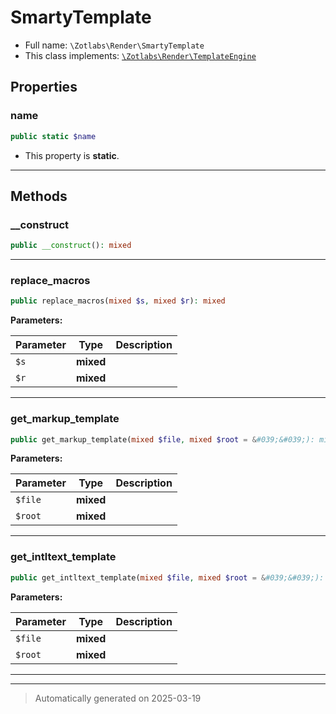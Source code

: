 
# SmartyTemplate





* Full name: `\Zotlabs\Render\SmartyTemplate`
* This class implements:
[`\Zotlabs\Render\TemplateEngine`](./TemplateEngine.md)



## Properties


### name



```php
public static $name
```



* This property is **static**.


***

## Methods


### __construct



```php
public __construct(): mixed
```












***

### replace_macros



```php
public replace_macros(mixed $s, mixed $r): mixed
```








**Parameters:**

| Parameter | Type | Description |
|-----------|------|-------------|
| `$s` | **mixed** |  |
| `$r` | **mixed** |  |





***

### get_markup_template



```php
public get_markup_template(mixed $file, mixed $root = &#039;&#039;): mixed
```








**Parameters:**

| Parameter | Type | Description |
|-----------|------|-------------|
| `$file` | **mixed** |  |
| `$root` | **mixed** |  |





***

### get_intltext_template



```php
public get_intltext_template(mixed $file, mixed $root = &#039;&#039;): mixed
```








**Parameters:**

| Parameter | Type | Description |
|-----------|------|-------------|
| `$file` | **mixed** |  |
| `$root` | **mixed** |  |





***


***
> Automatically generated on 2025-03-19

